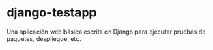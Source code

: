 # django-testapp
Una aplicación web básica escrita en Django para ejecutar pruebas de paquetes, despliegue, etc.
